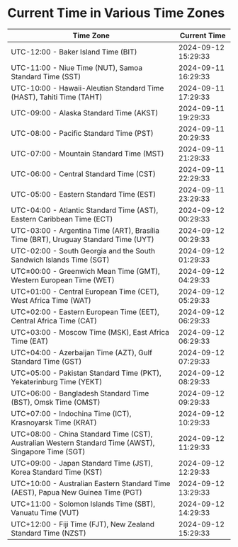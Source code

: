 # Current Time in Various Time Zones

| Time Zone | Current Time |
|-----------|--------------|
| UTC-12:00 - Baker Island Time (BIT) | 2024-09-12 15:29:33 |
| UTC-11:00 - Niue Time (NUT), Samoa Standard Time (SST) | 2024-09-11 16:29:33 |
| UTC-10:00 - Hawaii-Aleutian Standard Time (HAST), Tahiti Time (TAHT) | 2024-09-11 17:29:33 |
| UTC-09:00 - Alaska Standard Time (AKST) | 2024-09-11 19:29:33 |
| UTC-08:00 - Pacific Standard Time (PST) | 2024-09-11 20:29:33 |
| UTC-07:00 - Mountain Standard Time (MST) | 2024-09-11 21:29:33 |
| UTC-06:00 - Central Standard Time (CST) | 2024-09-11 22:29:33 |
| UTC-05:00 - Eastern Standard Time (EST) | 2024-09-11 23:29:33 |
| UTC-04:00 - Atlantic Standard Time (AST), Eastern Caribbean Time (ECT) | 2024-09-12 00:29:33 |
| UTC-03:00 - Argentina Time (ART), Brasília Time (BRT), Uruguay Standard Time (UYT) | 2024-09-12 00:29:33 |
| UTC-02:00 - South Georgia and the South Sandwich Islands Time (SGT) | 2024-09-12 01:29:33 |
| UTC±00:00 - Greenwich Mean Time (GMT), Western European Time (WET) | 2024-09-12 04:29:33 |
| UTC+01:00 - Central European Time (CET), West Africa Time (WAT) | 2024-09-12 05:29:33 |
| UTC+02:00 - Eastern European Time (EET), Central Africa Time (CAT) | 2024-09-12 06:29:33 |
| UTC+03:00 - Moscow Time (MSK), East Africa Time (EAT) | 2024-09-12 06:29:33 |
| UTC+04:00 - Azerbaijan Time (AZT), Gulf Standard Time (GST) | 2024-09-12 07:29:33 |
| UTC+05:00 - Pakistan Standard Time (PKT), Yekaterinburg Time (YEKT) | 2024-09-12 08:29:33 |
| UTC+06:00 - Bangladesh Standard Time (BST), Omsk Time (OMST) | 2024-09-12 09:29:33 |
| UTC+07:00 - Indochina Time (ICT), Krasnoyarsk Time (KRAT) | 2024-09-12 10:29:33 |
| UTC+08:00 - China Standard Time (CST), Australian Western Standard Time (AWST), Singapore Time (SGT) | 2024-09-12 11:29:33 |
| UTC+09:00 - Japan Standard Time (JST), Korea Standard Time (KST) | 2024-09-12 12:29:33 |
| UTC+10:00 - Australian Eastern Standard Time (AEST), Papua New Guinea Time (PGT) | 2024-09-12 13:29:33 |
| UTC+11:00 - Solomon Islands Time (SBT), Vanuatu Time (VUT) | 2024-09-12 14:29:33 |
| UTC+12:00 - Fiji Time (FJT), New Zealand Standard Time (NZST) | 2024-09-12 15:29:33 |
